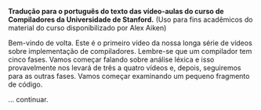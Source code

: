 **Tradução para o português do texto das vídeo-aulas do curso de Compiladores da Universidade de Stanford.**
(Uso para fins acadêmicos do material do curso disponibilizado por Alex Aiken)

Bem-vindo de volta.
Este é o primeiro vídeo da nossa longa série de vídeos sobre
implementação de compiladores.
Lembre-se que um compilador tem cinco fases.
Vamos começar falando sobre análise léxica e isso provavelmente nos levará
de três a quatro vídeos e, depois, seguiremos para as outras fases. 
Vamos começar examinando um pequeno fragmento de código. 

... continuar.

